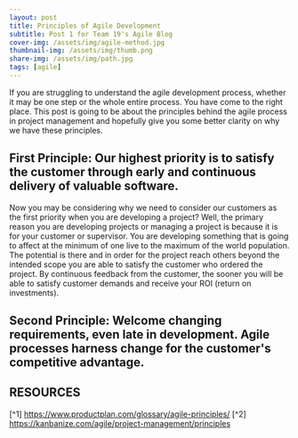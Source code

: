```yaml
---
layout: post
title: Principles of Agile Development 
subtitle: Post 1 for Team 19's Agile Blog
cover-img: /assets/img/agile-method.jpg
thumbnail-img: /assets/img/thumb.png
share-img: /assets/img/path.jpg
tags: [agile]
---
```


If you are struggling to understand the agile development process, whether it may be one step or the whole entire process. You have come to the right place. This post is going to be about the principles behind the agile process in project management and hopefully give you some better clarity on why we have these principles. 

## First Principle: Our highest priority is to satisfy the customer through early and continuous delivery of valuable software.

Now you may be considering why we need to consider our customers as the first priority when you are developing a project? Well, the primary reason you are developing projects or managing a project is because it is for your customer or supervisor. You are developing something that is going to affect at the minimum of one live to the maximum of the world population. The potential is there and in order for the project reach others beyond the intended scope you are able to satisfy the customer who ordered the project. By continuous feedback from the customer, the sooner you will be able to satisfy customer demands and receive your ROI (return on investments).

## Second Principle: Welcome changing requirements, even late in development. Agile processes harness change for the customer's competitive advantage.



## RESOURCES 

[^1] https://www.productplan.com/glossary/agile-principles/
[^2] https://kanbanize.com/agile/project-management/principles
